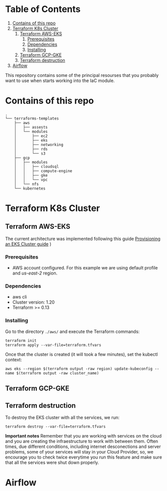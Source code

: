 
# Table of Contents

1.  [Contains of this repo](#org16f160b)
2.  [Terraform K8s Cluster](#orgecbeaf0)
    1.  [Terraform AWS-EKS](#org8b2e425)
        1.  [Prerequisites](#org3ec8211)
        2.  [Dependencies](#org7c4f9ac)
        3.  [Installing](#org3bdf0ac)
    2.  [Terraform GCP-GKE](#orgc72177c)
    3.  [Terraform destruction](#org95a9c1d)
3.  [Airflow](#org9324c62)

This repository contains some of the principal resourses that you probably want to use when starts working into the IaC module.


<a id="org16f160b"></a>

# Contains of this repo

    .
    └── terraforms-templates
        ├── aws
        │   ├── assests
        │   └── modules
        │       ├── ec2
        │       ├── eks
        │       ├── networking
        │       ├── rds
        │       └── s3
        ├── gcp
        │   ├── modules
        │   │   ├── cloudsql
        │   │   ├── compute-engine
        │   │   ├── gke
        │   │   └── vpc
        │   └── nfs
        └── kubernetes


<a id="orgecbeaf0"></a>

# Terraform K8s Cluster


<a id="org8b2e425"></a>

## Terraform AWS-EKS

The current architecture was implemented following this guide [Provisioning an EKS Cluster guide](file://learn.hashicorp.com/terraform/kubernetes/provision-eks-cluster) )


<a id="org3ec8211"></a>

### Prerequisites

-   AWS account configured. For this example we are using default profile and *us-east-2* region.


<a id="org7c4f9ac"></a>

### Dependencies

-   aws cli
-   Cluster version: 1.20
-   Terraform >= 0.13


<a id="org3bdf0ac"></a>

### Installing

Go to the directory `./aws/` and execute the Terraform commands:

    terraform init
    terraform apply --var-file=terraform.tfvars

Once that the cluster is created (it will took a few minutes), set the kubectl context:

    aws eks --region $(terraform output -raw region) update-kubeconfig --name $(terraform output -raw cluster_name)


<a id="orgc72177c"></a>

## Terraform GCP-GKE


<a id="org95a9c1d"></a>

## Terraform destruction

To destroy the EKS cluster with all the services, we run:

    terraform destroy --var-file=terraform.tfvars

**Important notes**
Remember that you are working with services on the cloud and you are creating the infraestructure to work with between them. Often times, due different conditions, including internet desconections and server problems, some of your services will stay in your Cloud Provider, so, we encourage you to check twice everytime you run this feature and make sure that all the services were shut down properly.


<a id="org9324c62"></a>

# Airflow

